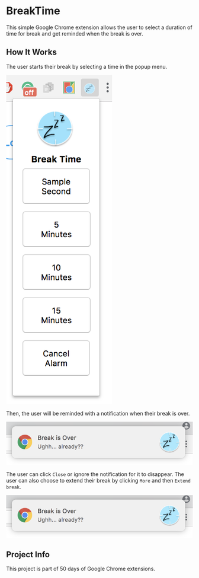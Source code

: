 # BreakTime

This simple Google Chrome extension allows the user to select a duration of time for break and get reminded when the break is over.

## How It Works
The user starts their break by selecting a time in the popup menu.

![Example Page Popup Menu](images/breaktimecloseup.png)

Then, the user will be reminded with a notification when their break is over.

![Example Notification](images/notification.png)

The user can click `Close` or ignore the notification for it to disappear. The user can also choose to extend their break by clicking `More` and then `Extend break`.

![Example Notification](images/notification.png)

## Project Info

This project is part of 50 days of Google Chrome extensions.
